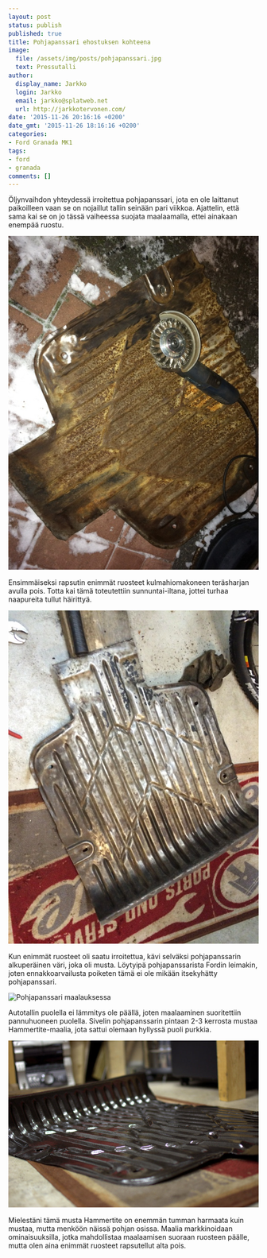 ```yaml
---
layout: post
status: publish
published: true
title: Pohjapanssari ehostuksen kohteena
image:
  file: /assets/img/posts/pohjapanssari.jpg
  text: Pressutalli
author:
  display_name: Jarkko
  login: Jarkko
  email: jarkko@splatweb.net
  url: http://jarkkotervonen.com/
date: '2015-11-26 20:16:16 +0200'
date_gmt: '2015-11-26 18:16:16 +0200'
categories:
- Ford Granada MK1
tags:
- ford
- granada
comments: []
---
```

Öljynvaihdon yhteydessä irroitettua pohjapanssari, jota en ole laittanut paikoilleen vaan se on nojaillut tallin seinään pari viikkoa. Ajattelin, että sama kai se on jo tässä vaiheessa suojata maalaamalla, ettei ainakaan enempää ruostu.

<img src="/assets/img/posts/pohjapanssari-lahtotilanne.jpg" alt="Lähtötilanne" />

Ensimmäiseksi rapsutin enimmät ruosteet kulmahiomakoneen teräsharjan avulla pois. Totta kai tämä toteutettiin sunnuntai-iltana, jottei turhaa naapureita tullut häirittyä.

<img src="/assets/img/posts/pohjapanssari-hiottuna.jpg" alt="Pohjapanssari hiottuna" />

Kun enimmät ruosteet oli saatu irroitettua, kävi selväksi pohjapanssarin alkuperäinen väri, joka oli musta. Löytyipä pohjapanssarista Fordin leimakin, joten ennakkoarvailusta poiketen tämä ei ole mikään itsekyhätty pohjapanssari.

<img src="/assets/img/posts/pohjapanssari-maalauksessa.jpg" alt="Pohjapanssari maalauksessa" />

Autotallin puolella ei lämmitys ole päällä, joten maalaaminen suoritettiin pannuhuoneen puolella. Sivelin pohjapanssarin pintaan 2-3 kerrosta mustaa Hammertite-maalia, jota sattui olemaan hyllyssä puoli purkkia.

<img src="/assets/img/posts/pohjapanssari.jpg" alt="Pohjapanssari" />

Mielestäni tämä musta Hammertite on enemmän tumman harmaata kuin mustaa, mutta menköön näissä pohjan osissa. Maalia markkinoidaan ominaisuuksilla, jotka mahdollistaa maalaamisen suoraan ruosteen päälle, mutta olen aina enimmät ruosteet rapsutellut alta pois.
